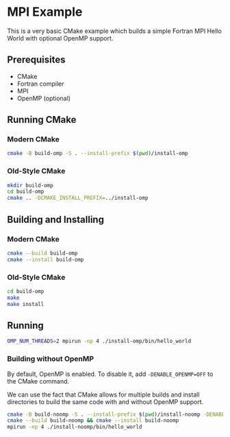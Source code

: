 # MPI Example

This is a very basic CMake example which builds a simple Fortran MPI Hello World with optional OpenMP support.

## Prerequisites

- CMake
- Fortran compiler
- MPI
- OpenMP (optional)

## Running CMake

### Modern CMake

```bash
cmake -B build-omp -S . --install-prefix $(pwd)/install-omp
```

### Old-Style CMake

```bash
mkdir build-omp
cd build-omp
cmake .. -DCMAKE_INSTALL_PREFIX=../install-omp
```

## Building and Installing

### Modern CMake

```bash
cmake --build build-omp
cmake --install build-omp
```

### Old-Style CMake

```bash
cd build-omp
make
make install
```

## Running

```bash
OMP_NUM_THREADS=2 mpirun -np 4 ./install-omp/bin/hello_world
```

### Building without OpenMP

By default, OpenMP is enabled. To disable it, add `-DENABLE_OPENMP=OFF` to the CMake command.

We can use the fact that CMake allows for multiple builds and install directories to build the same code with and without OpenMP support.

```bash
cmake -B build-noomp -S . --install-prefix $(pwd)/install-noomp -DENABLE_OPENMP=OFF
cmake --build build-noomp && cmake --install build-noomp
mpirun -np 4 ./install-noomp/bin/hello_world
```

